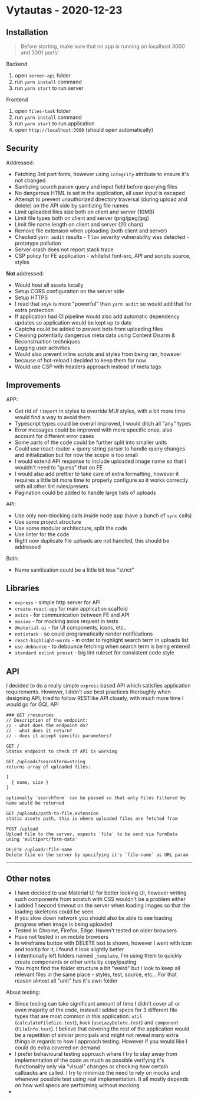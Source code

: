 # Vytautas - 2020-12-23
## Installation

> Before starting, make sure that no app is running on localhost 3000 and 3001 ports!

Backend
1. open `server-api` folder
2. run `yarn install` command
3. run `yarn start` to run server

Frontend
1. open `files-task` folder
2. run `yarn install` command
3. run `yarn start` to run application
4. open `http://localhost:3000` (should open automatically)

## Security

Addressed:
- Fetching 3rd part fonts, however using `integrity` attribute to ensure it's not changed
- Sanitizing search param query and input field before querying files
- No dangerous HTML is set in the application, all user input is escaped
- Attempt to prevent unauthorized directory traversal (during upload and delete) on the API side by
  sanitizing file names
- Limit uploaded files size both on client and server (10MB)
- Limit file types both on client and server (png/jpeg/jpg)
- Limit file name length on client and server (20 chars)
- Remove file extension when uploading (both client and server)
- Checked `yarn audit` results - 1 `low` severity vulnerability was detected - prototype pollution
- Server crash does not report stack trace
- CSP policy for FE application - whitelist font-src, API and scripts source, styles

**Not** addressed:
- Would host all assets locally
- Setup CORS configuration on the server side
- Setup HTTPS
- I read that `snyk` is more "powerful" than `yarn audit` so would add that for extra protection
- If application had CI pipeline would also add automatic dependency updates so application would be kept up to date
- Captcha could be added to prevent bots from uploading files
- Cleaning potentially dangerous meta data using Content Disarm & Reconstruction techniques
- Logging user activities
- Would also prevent inline scripts and styles from being ran, however because of hot-reload
  I decided to keep them for now
- Would use CSP with headers approach instead of meta tags

## Improvements
APP:
- Get rid of `!import` in styles to override MUI styles, with a bit more time would find a way to avoid them
- Typescript types could be overall improved, I would ditch all "any" types
- Error messages could be improved with more specific ones, also account for different error cases
- Some parts of the code could be further split into smaller units
- Could use react-router + query string parser to handle query changes and initialization but for
  now the scope is too small
- I would extend API response to include uploaded image name so that I wouldn't need to "guess" that on FE
- I would also add prettier to take care of extra formatting, however it requires a little bit more time 
  to properly configure so it works correctly with all other lint rules/presets
- Pagination could be added to handle large lists of uploads

API:
- Use only non-blocking calls inside node app (have a bunch of `sync` calls)
- Use some project structure
- Use some modular architecture, split the code
- Use linter for the code
- Right now duplicate file uploads are not handled, this should be addressed

Both:
- Name sanitization could be a little bit less "strict"

## Libraries
- `express` - simple http server for API
- `create-react-app` for main application scaffold
- `axios` - for communication between FE and API
- `moxios` - for mocking axios request in tests
- `@material-ui` - for UI components, icons, etc..
- `notistack` - so could programatically render notifications
- `react-highlight-words` - in order to highlight search term in uploads list
- `use-debounce` - to debounce fetching when search term is being entered
- `standard eslint preset` - big lint ruleset for consistent code style

## API

I decided to do a really simple `express` based API which satisfies application requirements.
However, I didn't use best practices thoroughly when designing API,
tried to follow RESTlike API closely, with much more time I would go for GQL API 

```
### GET /resources
// Description of the endpoint:
// - what does the endpoint do?
// - what does it return?
// - does it accept specific parameters?
```
```
GET /
Status endpoint to check if API is working
```

```
GET /uploads?searchTerm=string
returns array of uploaded files:

[
  { name, size }
]

optionally `searchTerm` can be passed so that only files filtered by name would be returned
```

```
GET /uploads/path-to-file.extension
static assets path, this is where uploaded files are fetched from
```

```
POST /upload
Upload file to the server, expects `file` to be send via FormData using 'multipart/form-data'
```

```
DELETE /upload/:file-name
Delete file on the server by specifying it's `file-name` as URL param
```

---
## Other notes
- I have decided to use Material UI for better looking UI, however writing such components from scratch with CSS 
  wouldn't be a problem either
- I added 1 second timeout on the server when loading images so that the loading skeletons could be seen
- If you slow down network you should also be able to see loading progress when image is being uploaded
- Tested in Chrome, Firefox, Edge. Haven't tested on older browsers
- Have not tested in on mobile browsers
- In wireframe button with DELETE text is shown, however I went with icon and tooltip for it,
  I found it look slightly better
- I intentionally left folders named `_template`, I'm using them to quickly create components or other units 
  by copy/pasting
- You might find the folder structure a bit "weird" but I look to keep all relevant files in the same place - 
  styles, test, source, etc... For that reason almost all "unit" has it's own folder
  
About testing:
- Since testing can take significant amount of time I didn't cover all or even majority of the code,
  instead I added specs for 3 different file types that are most common in this application:
  `util` (`calculateFileSize.test`), `hook` (`useLazyDelete.test`) and `component` (`FileInfo.test`).
  I believe that covering the rest of the application would be a repetition of similar principals and might not
  reveal many extra things in regards to how I approach testing. However if you would like I could do extra covered
  on demand
- I prefer behavioural testing approach where I try to stay away from implementation of the code as much as possible
  verifying it's functionality only via "visual" changes or checking how certain callbacks are called.
  I try to minimize the need to rely on mocks and whenever possible test using real implementation. It all mostly 
  depends on how well specs are performing without mocking
- 